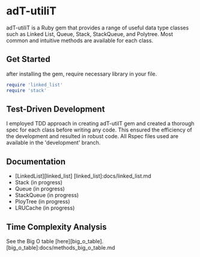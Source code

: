 # adT-utiliT

adT-utiliT is a Ruby gem that provides a range of useful data type classes such as Linked List, Queue, Stack, StackQueue, and Polytree. Most common and intuitive methods are available for each class.


## Get Started
after installing the gem, require necessary library in your file.

```ruby
require 'linked_list'
require 'stack'

```
## Test-Driven Development
I employed TDD approach in creating adT-utilT gem and created a thorough spec for each class before writing any code. This ensured the efficiency of the development and resulted in robust code. All Rspec files used are available in the 'development' branch.


## Documentation

* [LinkedList][linked_list]
[linked_list]:docs/linked_list.md
* Stack (in progress)
* Queue (in progress)
* StackQueue (in progress)
* PloyTree (in progress)
* LRUCache (in progress)


## Time Complexity Analysis

See the Big O table [here][big_o_table].
[big_o_table]:docs/methods_big_o_table.md
